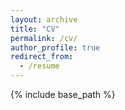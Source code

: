 ```yaml
---
layout: archive
title: "CV"
permalink: /cv/
author_profile: true
redirect_from:
  - /resume
---
```


{% include base_path %}

<a href="https://www.dropbox.com/scl/fi/ztnd3qfmiky56d4cbra1z/cv_ahr.pdf?rlkey=mlc7k35m7z8kwb2q2l6k4mgpp&dl=0"
  class="dropbox-embed"
  data-height="300px"
  data-width="600px"></a>
